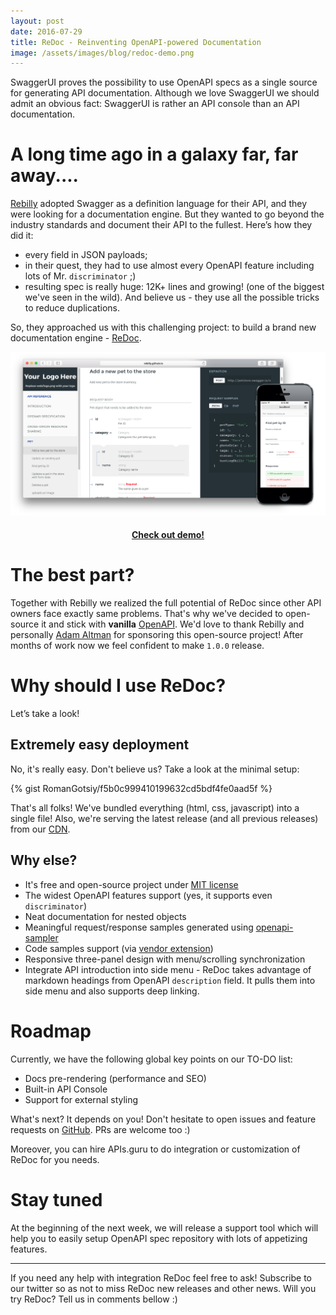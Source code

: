 ```yaml
---
layout: post
date: 2016-07-29
title: ReDoc - Reinventing OpenAPI-powered Documentation
image: /assets/images/blog/redoc-demo.png
---
```


SwaggerUI proves the possibility to use OpenAPI specs as a single source for generating API documentation. Although we love SwaggerUI we should admit an obvious fact: SwaggerUI is rather an API console than an API documentation.

# A long time ago in a galaxy far, far away....
[Rebilly](https://www.rebilly.com/) adopted Swagger as a definition language for their API, and they were looking for a documentation engine.
But they wanted to go beyond the industry standards and document their API to the fullest. Here’s how they did it:
- every field in JSON payloads;
- in their quest, they had to use almost every OpenAPI feature including lots of Mr. `discriminator` ;)
- resulting spec is really huge: 12K+ lines and growing! (one of the biggest we've seen in the wild). And believe us - they use all the possible tricks to reduce duplications.

So, they approached us with this challenging project: to build a brand new documentation engine - [ReDoc](https://rebilly.github.io/ReDoc).

[![redoc](/assets/images/blog/redoc-demo.png)](https://rebilly.github.io/ReDoc/)

<!--more-->

#### [<center>Check out demo!</center>](https://rebilly.github.io/ReDoc/)

# The best part?
Together with Rebilly we realized the full potential of ReDoc since other API owners face exactly same problems. That's why we've decided to open-source it and stick with **vanilla** [OpenAPI](https://openapis.org/).
We'd love to thank Rebilly and personally [Adam Altman](https://www.linkedin.com/in/adamdaltman) for sponsoring this open-source project!
After months of work now we feel confident to make `1.0.0` release.

# Why should I use ReDoc?

Let’s take a look!

## Extremely easy deployment
No, it's really easy. Don't believe us? Take a look at the minimal setup:

{% gist RomanGotsiy/f5b0c999410199632cd5bdf4fe0aad5f %}

That's all folks! We've bundled everything (html, css, javascript) into a single file! Also, we're serving the latest release (and all previous releases) from our [CDN](https://github.com/Rebilly/ReDoc#releases).

## Why else?
- It's free and open-source project under [MIT license](https://github.com/Rebilly/ReDoc/blob/master/LICENSE)
- The widest OpenAPI features support (yes, it supports even `discriminator`)
- Neat documentation for nested objects
- Meaningful request/response samples generated using [openapi-sampler](https://github.com/APIs-guru/openapi-sampler)
- Code samples support (via [vendor extension](https://github.com/Rebilly/ReDoc/blob/master/docs/redoc-vendor-extensions.md#x-code-samples))
- Responsive three-panel design with menu/scrolling synchronization
- Integrate API introduction into side menu - ReDoc takes advantage of markdown headings from OpenAPI `description` field. It pulls them into side menu and also supports deep linking.

# Roadmap
Currently, we have the following global key points on our TO-DO list:

- Docs pre-rendering (performance and SEO)
- Built-in API Console
- Support for external styling

What's next? It depends on you! Don't hesitate to open issues and feature requests on [GitHub](https://github.com/Rebilly/ReDoc/issues). PRs are welcome too :)

Moreover, you can hire APIs.guru to do integration or customization of ReDoc for you needs.

# Stay tuned
At the beginning of the next week, we will release a support tool which will help you to easily setup OpenAPI spec repository with lots of appetizing features.

-----------------
If you need any help with integration ReDoc feel free to ask! Subscribe to our twitter so as not to miss ReDoc new releases and other news. Will you try ReDoc? Tell us in comments bellow :)

